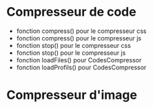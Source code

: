 # Compresseur de code

- fonction compress() pour le compresseur css
- fonction compress() pour le compresseur js
- fonction stop() pour le compresseur css
- fonction stop() pour le compresseur js
- fonction loadFiles() pour CodesCompressor
- fonction loadProfils() pour CodesCompressor

# Compresseur d'image
